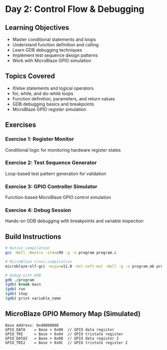# Day 2: Control Flow & Debugging

## Learning Objectives
- Master conditional statements and loops
- Understand function definition and calling
- Learn GDB debugging techniques
- Implement test sequence design patterns
- Work with MicroBlaze GPIO simulation

## Topics Covered
- if/else statements and logical operators
- for, while, and do-while loops
- Function definition, parameters, and return values
- GDB debugging basics and breakpoints
- MicroBlaze GPIO register simulation

## Exercises

### Exercise 1: Register Monitor
Conditional logic for monitoring hardware register states

### Exercise 2: Test Sequence Generator
Loop-based test pattern generation for validation

### Exercise 3: GPIO Controller Simulator
Function-based MicroBlaze GPIO control simulation

### Exercise 4: Debug Session
Hands-on GDB debugging with breakpoints and variable inspection

## Build Instructions

```bash
# Native compilation
gcc -Wall -Wextra -std=c99 -g -o program program.c

# MicroBlaze cross-compilation
microblaze-elf-gcc -mcpu=v11.0 -mxl-soft-mul -Wall -g -o program_mb program.c

# Debug with GDB
gdb ./program
(gdb) break main
(gdb) run
(gdb) step
(gdb) print variable_name
```

## MicroBlaze GPIO Memory Map (Simulated)
```
Base Address: 0x40000000
GPIO_DATA    = Base + 0x00  // GPIO data register
GPIO_TRI     = Base + 0x04  // GPIO tristate register  
GPIO_DATA2   = Base + 0x08  // GPIO data register 2
GPIO_TRI2    = Base + 0x0C  // GPIO tristate register 2
```